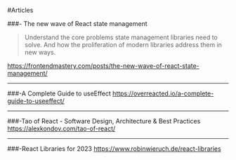#Articles

###- The new wave of React state management

> Understand the core problems state management libraries need to solve. And how the proliferation of modern libraries address them in new ways.

https://frontendmastery.com/posts/the-new-wave-of-react-state-management/

---

###-A Complete Guide to useEffect
https://overreacted.io/a-complete-guide-to-useeffect/

---

###-Tao of React - Software Design, Architecture & Best Practices
https://alexkondov.com/tao-of-react/

---

###-React Libraries for 2023
https://www.robinwieruch.de/react-libraries
